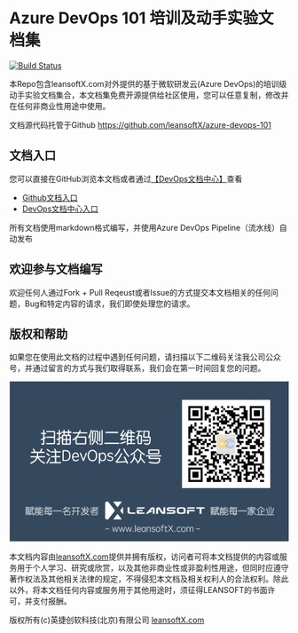 # Azure DevOps 101 培训及动手实验文档集

[![Build Status](https://dev.azure.com/leansoftx/trainings/_apis/build/status/leansoftX.azure-devops-101)](https://dev.azure.com/leansoftx/trainings/_build/latest?definitionId=6)

本Repo包含leansoftX.com对外提供的基于微软研发云(Azure DevOps)的培训级动手实验文档集合，本文档集免费开源提供给社区使用，您可以任意复制，修改并在任何非商业性用途中使用。

文档源代码托管于Github https://github.com/leansoftX/azure-devops-101

## 文档入口

您可以直接在GitHub浏览本文档或者通过[【DevOps文档中心】](https://docs.devopshub.cn)查看

* [Github文档入口](src/index.md)
* [DevOps文档中心入口](https://docs.devopshub.cn/mdwiki/#!docs/azure-devops-101/index.md)

所有文档使用markdown格式编写，并使用Azure DevOps Pipeline（流水线）自动发布

## 欢迎参与文档编写

欢迎任何人通过Fork + Pull Reqeust或者Issue的方式提交本文档相关的任何问题，Bug和特定内容的请求，我们即使处理您的请求。

## 版权和帮助

如果您在使用此文档的过程中遇到任何问题，请扫描以下二维码关注我公司公众号，并通过留言的方式与我们取得联系，我们会在第一时间回复您的问题。

![](src/images/devops-weichat-barcode.png)

本文档内容由[leansoftX.com](https://leansoftX.com)提供并拥有版权，访问者可将本文档提供的内容或服务用于个人学习、研究或欣赏，以及其他非商业性或非盈利性用途，但同时应遵守著作权法及其他相关法律的规定，不得侵犯本文档及相关权利人的合法权利。除此以外，将本文档任何内容或服务用于其他用途时，须征得LEANSOFT的书面许可，并支付报酬。

版权所有(c)英捷创软科技(北京)有限公司
[leansoftX.com](https://leansoftX.com)